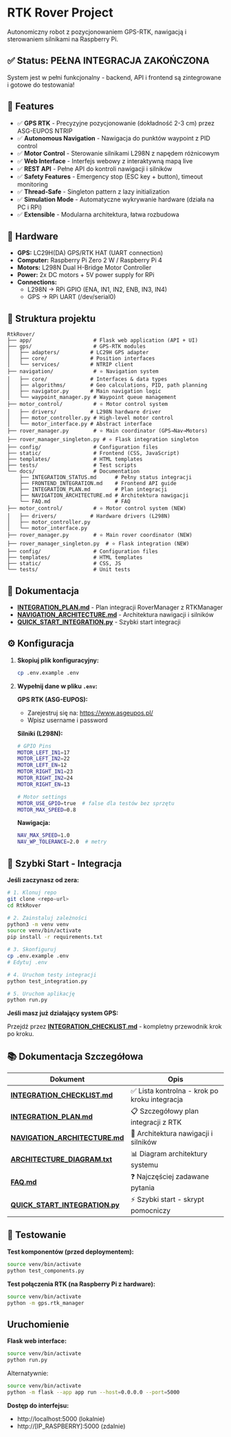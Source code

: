 # RTK Rover Project

Autonomiczny robot z pozycjonowaniem GPS-RTK, nawigacją i sterowaniem silnikami na Raspberry Pi.

## ✅ Status: PEŁNA INTEGRACJA ZAKOŃCZONA

System jest w pełni funkcjonalny - backend, API i frontend są zintegrowane i gotowe do testowania!

## 🚀 Features

- ✅ **GPS RTK** - Precyzyjne pozycjonowanie (dokładność 2-3 cm) przez ASG-EUPOS NTRIP
- ✅ **Autonomous Navigation** - Nawigacja do punktów waypoint z PID control
- ✅ **Motor Control** - Sterowanie silnikami L298N z napędem różnicowym
- ✅ **Web Interface** - Interfejs webowy z interaktywną mapą live
- ✅ **REST API** - Pełne API do kontroli nawigacji i silników
- ✅ **Safety Features** - Emergency stop (ESC key + button), timeout monitoring
- ✅ **Thread-Safe** - Singleton pattern z lazy initialization
- ✅ **Simulation Mode** - Automatyczne wykrywanie hardware (działa na PC i RPi)
- ✅ **Extensible** - Modularna architektura, łatwa rozbudowa

## 🔧 Hardware
- **GPS:** LC29H(DA) GPS/RTK HAT (UART connection)
- **Computer:** Raspberry Pi Zero 2 W / Raspberry Pi 4
- **Motors:** L298N Dual H-Bridge Motor Controller
- **Power:** 2x DC motors + 5V power supply for RPi
- **Connections:** 
  - L298N → RPi GPIO (ENA, IN1, IN2, ENB, IN3, IN4)
  - GPS → RPi UART (/dev/serial0)

## 📁 Struktura projektu

```
RtkRover/
├── app/                    # Flask web application (API + UI)
├── gps/                    # GPS-RTK modules
│   ├── adapters/          # LC29H GPS adapter
│   ├── core/              # Position interfaces
│   └── services/          # NTRIP client
├── navigation/             # ⭐ Navigation system
│   ├── core/              # Interfaces & data types
│   ├── algorithms/        # Geo calculations, PID, path planning
│   ├── navigator.py       # Main navigation logic
│   └── waypoint_manager.py # Waypoint queue management
├── motor_control/          # ⭐ Motor control system
│   ├── drivers/           # L298N hardware driver
│   ├── motor_controller.py # High-level motor control
│   └── motor_interface.py # Abstract interface
├── rover_manager.py        # ⭐ Main coordinator (GPS→Nav→Motors)
├── rover_manager_singleton.py # ⭐ Flask integration singleton
├── config/                 # Configuration files
├── static/                 # Frontend (CSS, JavaScript)
├── templates/              # HTML templates
├── tests/                  # Test scripts
└── docs/                   # Documentation
    ├── INTEGRATION_STATUS.md      # Pełny status integracji
    ├── FRONTEND_INTEGRATION.md    # Frontend API guide
    ├── INTEGRATION_PLAN.md        # Plan integracji
    ├── NAVIGATION_ARCHITECTURE.md # Architektura nawigacji
    └── FAQ.md                     # FAQ
├── motor_control/          # ⭐ Motor control system (NEW)
│   ├── drivers/           # Hardware drivers (L298N)
│   ├── motor_controller.py
│   └── motor_interface.py
├── rover_manager.py        # ⭐ Main rover coordinator (NEW)
├── rover_manager_singleton.py  # ⭐ Flask integration (NEW)
├── config/                 # Configuration files
├── templates/              # HTML templates
├── static/                 # CSS, JS
└── tests/                  # Unit tests
```

## 📖 Dokumentacja

- **[INTEGRATION_PLAN.md](INTEGRATION_PLAN.md)** - Plan integracji RoverManager z RTKManager
- **[NAVIGATION_ARCHITECTURE.md](NAVIGATION_ARCHITECTURE.md)** - Architektura nawigacji i silników
- **[QUICK_START_INTEGRATION.py](QUICK_START_INTEGRATION.py)** - Szybki start integracji

## ⚙️ Konfiguracja

1. **Skopiuj plik konfiguracyjny:**
   ```bash
   cp .env.example .env
   ```

2. **Wypełnij dane w pliku `.env`:**
   
   **GPS RTK (ASG-EUPOS):**
   - Zarejestruj się na: https://www.asgeupos.pl/
   - Wpisz username i password
   
   **Silniki (L298N):**
   ```bash
   # GPIO Pins
   MOTOR_LEFT_IN1=17
   MOTOR_LEFT_IN2=22
   MOTOR_LEFT_EN=12
   MOTOR_RIGHT_IN1=23
   MOTOR_RIGHT_IN2=24
   MOTOR_RIGHT_EN=13
   
   # Motor settings
   MOTOR_USE_GPIO=true  # false dla testów bez sprzętu
   MOTOR_MAX_SPEED=0.8
   ```
   
   **Nawigacja:**
   ```bash
   NAV_MAX_SPEED=1.0
   NAV_WP_TOLERANCE=2.0  # metry
   ```

## 🚀 Szybki Start - Integracja

**Jeśli zaczynasz od zera:**

```bash
# 1. Klonuj repo
git clone <repo-url>
cd RtkRover

# 2. Zainstaluj zależności
python3 -m venv venv
source venv/bin/activate
pip install -r requirements.txt

# 3. Skonfiguruj
cp .env.example .env
# Edytuj .env

# 4. Uruchom testy integracji
python test_integration.py

# 5. Uruchom aplikację
python run.py
```

**Jeśli masz już działający system GPS:**

Przejdź przez **[INTEGRATION_CHECKLIST.md](INTEGRATION_CHECKLIST.md)** - kompletny przewodnik krok po kroku.

## 📚 Dokumentacja Szczegółowa

| Dokument | Opis |
|----------|------|
| **[INTEGRATION_CHECKLIST.md](INTEGRATION_CHECKLIST.md)** | ✅ Lista kontrolna - krok po kroku integracja |
| **[INTEGRATION_PLAN.md](INTEGRATION_PLAN.md)** | 📋 Szczegółowy plan integracji z RTK |
| **[NAVIGATION_ARCHITECTURE.md](NAVIGATION_ARCHITECTURE.md)** | 🧭 Architektura nawigacji i silników |
| **[ARCHITECTURE_DIAGRAM.txt](ARCHITECTURE_DIAGRAM.txt)** | 📊 Diagram architektury systemu |
| **[FAQ.md](FAQ.md)** | ❓ Najczęściej zadawane pytania |
| **[QUICK_START_INTEGRATION.py](QUICK_START_INTEGRATION.py)** | ⚡ Szybki start - skrypt pomocniczy |

## 🧪 Testowanie

**Test komponentów (przed deploymentem):**
```bash
source venv/bin/activate
python test_components.py
```

**Test połączenia RTK (na Raspberry Pi z hardware):**
```bash
source venv/bin/activate
python -m gps.rtk_manager
```

## Uruchomienie

**Flask web interface:**
```bash
source venv/bin/activate
python run.py
```

Alternatywnie:
```bash
source venv/bin/activate
python -m flask --app app run --host=0.0.0.0 --port=5000
```

**Dostęp do interfejsu:**
- http://localhost:5000 (lokalnie)
- http://[IP_RASPBERRY]:5000 (zdalnie)
